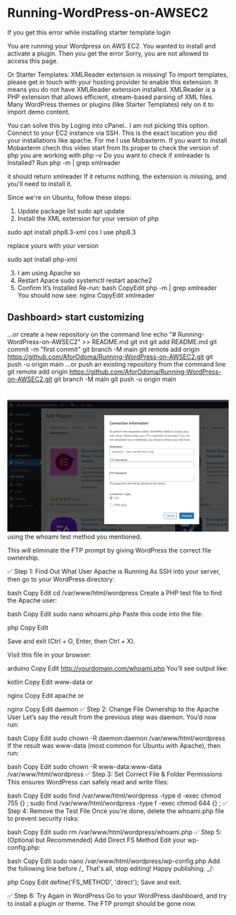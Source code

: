 # Running-WordPress-on-AWSEC2

If you get this error while installing starter template login

You are running your Wordpress on AWS EC2. You wanted to install and activate a plugin. Then you get the error
Sorry, you are not allowed to access this page.

Or
Starter Templates: XMLReader extension is missing! To import templates, please get in touch with your hosting provider to enable this extension.
It means you do not have XMLReader extension installed. XMLReader is a PHP extension that allows efficient, stream-based parsing of XML files. Many WordPress themes or plugins (like Starter Templates) rely on it to import demo content.

You can solve this by Loging into cPanel..
I am not picking this option.
Connect to your EC2 instance via SSH. This is the exact location you did your installations like apache. For me I use Mobaxterm. If you want to install Mobaxterm chech this video start from
Its proper to check the version of php you are working with
php –v
Do you want to check if xmlreader Is Installed? Run
php -m | grep xmlreader

it should return xmlreader
If it returns nothing, the extension is missing, and you'll need to install it.

Since we're on Ubuntu, follow these steps:

1. Update package list
   sudo apt update
2. Install the XML extension for your version of php

sudo apt install php8.3-xml
cos I use php8.3

replace yours with your version

sudo apt install php<add version here>-xml

3. I am using Apache so
4. Restart Apace
   sudo systemctl restart apache2
5. Confirm It’s Installed
   Re-run:
   bash
   CopyEdit
   php -m | grep xmlreader
   You should now see:
   nginx
   CopyEdit
   xmlreader

## Dashboard> start customizing

…or create a new repository on the command line
echo "# Running-WordPress-on-AWSEC2" >> README.md
git init
git add README.md
git commit -m "first commit"
git branch -M main
git remote add origin https://github.com/AforOdoma/Running-WordPress-on-AWSEC2.git
git push -u origin main
…or push an existing repository from the command line
git remote add origin https://github.com/AforOdoma/Running-WordPress-on-AWSEC2.git
git branch -M main
git push -u origin main

#

![alt text](image.png)
using the whoami test method you mentioned.

This will eliminate the FTP prompt by giving WordPress the correct file ownership.

✅ Step 1: Find Out What User Apache is Running As
SSH into your server, then go to your WordPress directory:

bash
Copy
Edit
cd /var/www/html/wordpress
Create a PHP test file to find the Apache user:

bash
Copy
Edit
sudo nano whoami.php
Paste this code into the file:

php
Copy
Edit

<?php echo(exec("whoami")); ?>

Save and exit (Ctrl + O, Enter, then Ctrl + X).

Visit this file in your browser:

arduino
Copy
Edit
http://yourdomain.com/whoami.php
You’ll see output like:

kotlin
Copy
Edit
www-data
or

nginx
Copy
Edit
apache
or

nginx
Copy
Edit
daemon
✅ Step 2: Change File Ownership to the Apache User
Let’s say the result from the previous step was daemon. You’d now run:

bash
Copy
Edit
sudo chown -R daemon:daemon /var/www/html/wordpress
If the result was www-data (most common for Ubuntu with Apache), then run:

bash
Copy
Edit
sudo chown -R www-data:www-data /var/www/html/wordpress
✅ Step 3: Set Correct File & Folder Permissions
This ensures WordPress can safely read and write files:

bash
Copy
Edit
sudo find /var/www/html/wordpress -type d -exec chmod 755 {} \;
sudo find /var/www/html/wordpress -type f -exec chmod 644 {} \;
✅ Step 4: Remove the Test File
Once you're done, delete the whoami.php file to prevent security risks:

bash
Copy
Edit
sudo rm /var/www/html/wordpress/whoami.php
✅ Step 5: (Optional but Recommended) Add Direct FS Method
Edit your wp-config.php:

bash
Copy
Edit
sudo nano /var/www/html/wordpress/wp-config.php
Add the following line before /_ That's all, stop editing! Happy publishing. _/:

php
Copy
Edit
define('FS_METHOD', 'direct');
Save and exit.

✅ Step 6: Try Again in WordPress
Go to your WordPress dashboard, and try to install a plugin or theme. The FTP prompt should be gone now.
